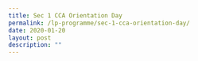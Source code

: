 ```yaml
---
title: Sec 1 CCA Orientation Day
permalink: /lp-programme/sec-1-cca-orientation-day/
date: 2020-01-20
layout: post
description: ""
---
```

